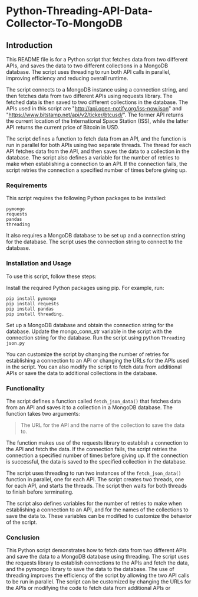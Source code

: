 # Python-Threading-API-Data-Collector-To-MongoDB

## **Introduction**

This README file is for a Python script that fetches data from two different APIs, and saves the data to two different collections in a MongoDB database. The script uses threading to run both API calls in parallel, improving efficiency and reducing overall runtime.

The script connects to a MongoDB instance using a connection string, and then fetches data from two different APIs using requests library. The fetched data is then saved to two different collections in the database. The APIs used in this script are "http://api.open-notify.org/iss-now.json" and "https://www.bitstamp.net/api/v2/ticker/btcusd/". The former API returns the current location of the International Space Station (ISS), while the latter API returns the current price of Bitcoin in USD.

The script defines a function to fetch data from an API, and the function is run in parallel for both APIs using two separate threads. The thread for each API fetches data from the API, and then saves the data to a collection in the database. The script also defines a variable for the number of retries to make when establishing a connection to an API. If the connection fails, the script retries the connection a specified number of times before giving up.

### **Requirements**

This script requires the following Python packages to be installed:
```
pymongo
requests
pandas
threading
```

It also requires a MongoDB database to be set up and a connection string for the database. The script uses the connection string to connect to the database.

### **Installation and Usage**

To use this script, follow these steps:

Install the required Python packages using pip. For example, run:
```
pip install pymongo 
pip install requests 
pip install pandas
pip install threading.
```
Set up a MongoDB database and obtain the connection string for the database.
Update the mongo_conn_str variable in the script with the connection string for the database.
Run the script using python `Threading json.py`

You can customize the script by changing the number of retries for establishing a connection to an API or changing the URLs for the APIs used in the script. You can also modify the script to fetch data from additional APIs or save the data to additional collections in the database.

### **Functionality**
The script defines a function called `fetch_json_data()` that fetches data from an API and saves it to a collection in a MongoDB database. The function takes two arguments: 
> The URL for the API and the name of the collection to save the data to.

The function makes use of the requests library to establish a connection to the API and fetch the data. If the connection fails, the script retries the connection a specified number of times before giving up. If the connection is successful, the data is saved to the specified collection in the database.

The script uses threading to run two instances of the `fetch_json_data()` function in parallel, one for each API. The script creates two threads, one for each API, and starts the threads. The script then waits for both threads to finish before terminating.

The script also defines variables for the number of retries to make when establishing a connection to an API, and for the names of the collections to save the data to. These variables can be modified to customize the behavior of the script.

### **Conclusion**
This Python script demonstrates how to fetch data from two different APIs and save the data to a MongoDB database using threading. The script uses the requests library to establish connections to the APIs and fetch the data, and the pymongo library to save the data to the database. The use of threading improves the efficiency of the script by allowing the two API calls to be run in parallel. The script can be customized by changing the URLs for the APIs or modifying the code to fetch data from additional APIs or
